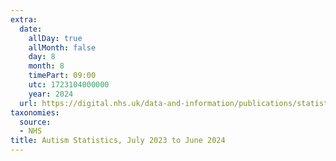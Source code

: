 ```yaml
---
extra:
  date:
    allDay: true
    allMonth: false
    day: 8
    month: 8
    timePart: 09:00
    utc: 1723104000000
    year: 2024
  url: https://digital.nhs.uk/data-and-information/publications/statistical/autism-statistics/july-2023-to-june-2024
taxonomies:
  source:
  - NHS
title: Autism Statistics, July 2023 to June 2024
---
```

